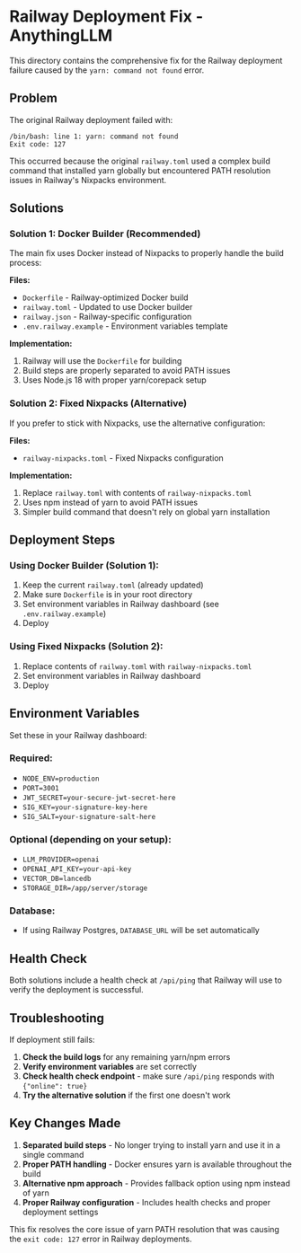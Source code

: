 # Railway Deployment Fix - AnythingLLM

This directory contains the comprehensive fix for the Railway deployment failure caused by the `yarn: command not found` error.

## Problem

The original Railway deployment failed with:
```
/bin/bash: line 1: yarn: command not found
Exit code: 127
```

This occurred because the original `railway.toml` used a complex build command that installed yarn globally but encountered PATH resolution issues in Railway's Nixpacks environment.

## Solutions

### Solution 1: Docker Builder (Recommended)

The main fix uses Docker instead of Nixpacks to properly handle the build process:

**Files:**
- `Dockerfile` - Railway-optimized Docker build
- `railway.toml` - Updated to use Docker builder
- `railway.json` - Railway-specific configuration
- `.env.railway.example` - Environment variables template

**Implementation:**
1. Railway will use the `Dockerfile` for building
2. Build steps are properly separated to avoid PATH issues
3. Uses Node.js 18 with proper yarn/corepack setup

### Solution 2: Fixed Nixpacks (Alternative)

If you prefer to stick with Nixpacks, use the alternative configuration:

**Files:**
- `railway-nixpacks.toml` - Fixed Nixpacks configuration

**Implementation:**
1. Replace `railway.toml` with contents of `railway-nixpacks.toml`
2. Uses npm instead of yarn to avoid PATH issues
3. Simpler build command that doesn't rely on global yarn installation

## Deployment Steps

### Using Docker Builder (Solution 1):
1. Keep the current `railway.toml` (already updated)
2. Make sure `Dockerfile` is in your root directory
3. Set environment variables in Railway dashboard (see `.env.railway.example`)
4. Deploy

### Using Fixed Nixpacks (Solution 2):
1. Replace contents of `railway.toml` with `railway-nixpacks.toml`
2. Set environment variables in Railway dashboard
3. Deploy

## Environment Variables

Set these in your Railway dashboard:

### Required:
- `NODE_ENV=production`
- `PORT=3001`
- `JWT_SECRET=your-secure-jwt-secret-here`
- `SIG_KEY=your-signature-key-here`  
- `SIG_SALT=your-signature-salt-here`

### Optional (depending on your setup):
- `LLM_PROVIDER=openai`
- `OPENAI_API_KEY=your-api-key`
- `VECTOR_DB=lancedb`
- `STORAGE_DIR=/app/server/storage`

### Database:
- If using Railway Postgres, `DATABASE_URL` will be set automatically

## Health Check

Both solutions include a health check at `/api/ping` that Railway will use to verify the deployment is successful.

## Troubleshooting

If deployment still fails:

1. **Check the build logs** for any remaining yarn/npm errors
2. **Verify environment variables** are set correctly
3. **Check health check endpoint** - make sure `/api/ping` responds with `{"online": true}`
4. **Try the alternative solution** if the first one doesn't work

## Key Changes Made

1. **Separated build steps** - No longer trying to install yarn and use it in a single command
2. **Proper PATH handling** - Docker ensures yarn is available throughout the build
3. **Alternative npm approach** - Provides fallback option using npm instead of yarn
4. **Proper Railway configuration** - Includes health checks and proper deployment settings

This fix resolves the core issue of yarn PATH resolution that was causing the `exit code: 127` error in Railway deployments.